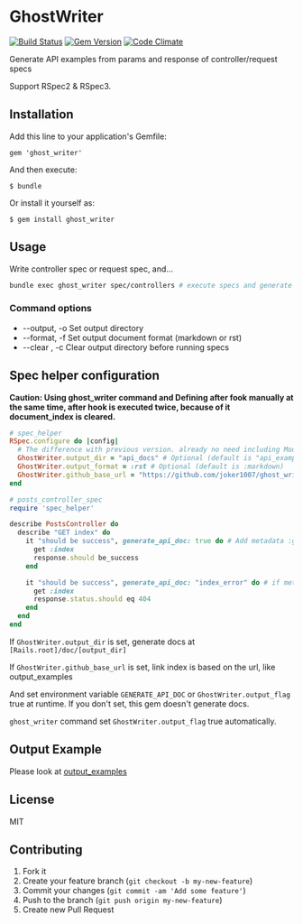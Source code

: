 # GhostWriter
[![Build Status](https://travis-ci.org/joker1007/ghost_writer.png)](https://travis-ci.org/joker1007/ghost_writer)
[![Gem Version](https://badge.fury.io/rb/ghost_writer.png)](http://badge.fury.io/rb/ghost_writer)
[![Code Climate](https://codeclimate.com/github/joker1007/ghost_writer.png)](https://codeclimate.com/github/joker1007/ghost_writer)

Generate API examples from params and response of controller/request specs

Support RSpec2 & RSpec3.

## Installation

Add this line to your application's Gemfile:

    gem 'ghost_writer'

And then execute:

    $ bundle

Or install it yourself as:

    $ gem install ghost_writer

## Usage

Write controller spec or request spec, and...

```sh
bundle exec ghost_writer spec/controllers # execute specs and generate docs at [Rails.root]/doc/api_examples
```

### Command options

- --output, -o Set output directory
- --format, -f Set output document format (markdown or rst)
- --clear , -c Clear output directory before running specs


## Spec helper configuration

**Caution: Using ghost_writer command and Defining after fook manually at the same time, after hook is executed twice, because of it document_index is cleared.**
```ruby
# spec_helper
RSpec.configure do |config|
  # The difference with previous version. already no need including Module and Defining after hook
  GhostWriter.output_dir = "api_docs" # Optional (default is "api_examples")
  GhostWriter.output_format = :rst # Optional (default is :markdown)
  GhostWriter.github_base_url = "https://github.com/joker1007/ghost_writer/tree/master/output_examples" # Optional
end

# posts_controller_spec
require 'spec_helper'

describe PostsController do
  describe "GET index" do
    it "should be success", generate_api_doc: true do # Add metadata :generate_api_doc
      get :index
      response.should be_success
    end

    it "should be success", generate_api_doc: "index_error" do # if metadata value is string, use it as filename
      get :index
      response.status.should eq 404
    end
  end
end
```

If `GhostWriter.output_dir` is set, generate docs at `[Rails.root]/doc/[output_dir]`

If `GhostWriter.github_base_url` is set, link index is based on the url, like output\_examples

And set environment variable `GENERATE_API_DOC` or `GhostWriter.output_flag` true at runtime.
If you don't set, this gem doesn't generate docs.

`ghost_writer` command set `GhostWriter.output_flag` true automatically.

## Output Example
Please look at [output_examples](https://github.com/joker1007/ghost_writer/tree/master/output_examples)

## License
MIT

## Contributing

1. Fork it
2. Create your feature branch (`git checkout -b my-new-feature`)
3. Commit your changes (`git commit -am 'Add some feature'`)
4. Push to the branch (`git push origin my-new-feature`)
5. Create new Pull Request
